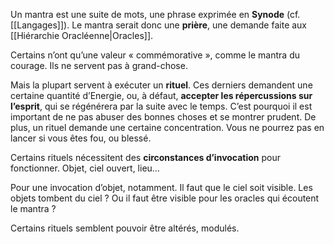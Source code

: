 Un mantra est une suite de mots, une phrase exprimée en **Synode** (cf. [[Langages]]). Le mantra serait donc une **prière**, une demande faite aux [[Hiérarchie Oracléenne|Oracles]].

Certains n’ont qu’une valeur « commémorative », comme le mantra du courage. Ils ne servent pas à grand-chose.

Mais la plupart servent à exécuter un **rituel**. Ces derniers demandent une certaine quantité d’Energie, ou, à défaut, **accepter les répercussions sur l’esprit**, qui se régénérera par la suite avec le temps. C’est pourquoi il est important de ne pas abuser des bonnes choses et se montrer prudent. De plus, un rituel demande une certaine concentration. Vous ne pourrez pas en lancer si vous êtes fou, ou blessé.


Certains rituels nécessitent des **circonstances d’invocation** pour fonctionner. Objet, ciel ouvert, lieu…

Pour une invocation d’objet, notamment. Il faut que le ciel soit visible. Les objets tombent du ciel ? Ou il faut être visible pour les oracles qui écoutent le mantra ?

Certains rituels semblent pouvoir être altérés, modulés.